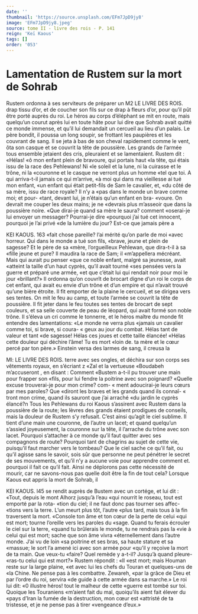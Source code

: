 ```yaml
---
date: ''
thumbnail: 'https://source.unsplash.com/EFm7JpD9jy8'
image: 'EFm7JpD9jy8.jpeg'
source: tome II - livre des rois - P. 141
reign: 'Keï Kaous'
tags: []
order: '053'
---
```


# Lamentation de Rustem sur la mort de Sohrab

Rustem ordonna à ses serviteurs de préparer un
M2 LE LIVRE DES ROIS.
drap tissu d’or, et de coucher son fils sur ce drap à fleurs d’or, pour qu’il pût être porté auprès du roi.
Le héros au corps d’éléphant se mit en route, mais quelqu’un courut après lui en toute hâte pour lui
dire que Sohrab avait quitté ce monde immense, et qu’il lui demandait un cercueil au lieu d’un palais.
Le père bondit, il poussa un long soupir, se frottant les paupières et les couvrant de sang. Il se jeta à bas de son cheval rapidement comme le vent, ôta son casque et se couvrit la tête de poussière. Les grands de l’armée tous ensemble jetaient des cris, pleuraient et se lamentaient. Rustem dit : «Hélas!
«ô mon enfant plein de bravoure, qui portais haut «la tête, qui étais issu de la race des Pehlewans! Ni
«le soleil et la lune, ni la cuirasse et le trône, ni la «couronne et le casque ne verront plus un homme «tel que toi. A qui arriva-t-il jamais ce qui m’arrive,
«à moi qui dans ma vieillesse ai tué mon enfant,
«un enfant qui était petit-fils de Sam le cavalier, et, «du côté de sa mère, issu de race royale? Il n’y a
«pas dans le monde un brave comme moi; et pour- «tant, devant lui, je n’étais qu’un enfant en bra-
«voure. On devrait me couper les deux mains; je ne «devrais plus m’asseoir que dans la poussière noire. «Que dirai-je quand sa mère le saura? comment «oserai-je lui envoyer un messager? Pourrai-je dire «pourquoi j’ai tué cet innocent, pourquoi je l’ai privé
«de la lumière du jour? Est-ce que jamais père a

KEI KAOUS. 163 «fait chose pareille? l’ai mérité qu’on parle de moi
«avec horreur. Qui dans le monde a tué son fils, «brave, jeune et plein de sagesse? Et le père de sa «mère, l’orgueilleux Pehlewan, que dira-t-il à sa
«fille jeune et pure? Il maudira la race de Sam; il «m’appellera mécréant. Mais qui aurait pu penser
«que ce noble enfant, malgré sa jeunesse, avait «atteint la taille d’un haut cyprès, qu’il avait tourné
«ses pensées vers la guerre et préparé une armée, «et que c’était lui qui rendait noir pour moi le jour «brillant?»
Il ordonna qu’on couvrît de brocart digne d’un
roi le corps de cet enfant, qui avait eu envie d’un trône et d’un empire et qui n’avait trouvé qu’une
bière étroite. Il fit emporter de la plaine le cercueil,
et se dirigea vers ses tentes. On mit le feu au camp, et toute l’armée se couvrit la tête de poussière. Il fit
jeter dans le feu toutes ses tentes de brocart de sept couleurs, et sa selle couverte de peau de léopard, qui avait formé son noble trône. Il s’éleva un cri
comme le tonnerre, et le héros maître du monde fit entendre des lamentations: «Le monde ne verra plus «jamais un cavalier comme toi, si brave, si coura-
« geux au jour du combat. Hélas tant de valeur et tant «de sagesse! Hélas ces joues et cette taille élancée! «Hélas cette douleur qui déchire l’âme! Tu es mort
«loin de. ta mère et le cœur percé par ton père.»
Einstein versa des larmes de sang, il creusa la

Ml: LE LIVRE DES ROIS.
terre avec ses ongles, et déchira sur son corps ses vêtements royaux, en s’écriant z «Zal et la vertueuse «Boudabeh m’accuseront , en disant : Comment «Bustem a-t-il pu trouver une main pour frapper son «fils, pour lui fendre la poitrine avec son poignard? «Quelle excuse trouverai-je pour mon crime? com- « ment adoucirai-je leurs cœurs par mes paroles? Que «diront les braves et les grands quand ils connaî-
« tront mon crime, quand ils sauront que j’ai arraché
«du jardin le cyprès élancé?n Tous les Pehlewans
du roi Kaous s’assirent avec Rustem dans la poussière
de la route; les lèvres des grands étaient prodigues de conseils, mais la douleur de Rustem s’y refusait.
C’est ainsi qu’agit le ciel sublime. Il tient d’une
main une couronne, de l’autre un lacet; et quand quelqu’un s’assied joyeusement, la couronne sur la
tête, il l’arrache du trône avec son lacet. Pourquoi s’attacher à ce monde qu’il faut quitter avec ses compagnons de route? Pourquoi tant de chagrins au sujet de cette vie, puisqu’il faut marcher vers le tombeau? Que le ciel sache ce qu’il fait, ou qu’il
agisse sans le savoir, sois sûr que personne ne peut pénétrer le secret de ses mouvements, et qu’il n’y a
aucune voie pour apprendre comment et. pourquoi il fait ce qu’il fait. Ainsi ne déplorons pas cette nécessité de mourir, car ne savons-nous pas quelle
doit être la fin de tout cela?
Lorsque Kaous eut appris la mort de Sohrab, il

KEI KAOUS. l45 se rendit auprès de Bustem avec un cortége, et lui
dit : «Tout, depuis le mont Alhorz jusqu’à l’eau
«qui nourrit le roseau, tout est emporté par la rota- «tion du ciel; il ne faut donc pas tourner ses affec- «tions vers la terre. L’un meurt plus tôt, l’autre
«plus tard, mais tous à la fin traversent la mort. «Console ton âme et ton cœur de la perte de celui «qui est mort; tourne l’oreille vers les paroles du «sage. Quand tu ferais écrouler le ciel sur la terre, «quand tu brûlerais le monde, tu ne rendrais pas la «vie à celui qui est mort; sache que son âme vivra «éternellement dans l’autre monde. J’ai vu de loin
«sa poitrine et ses bras, sa haute stature et sa «massue; le sort l’a amené ici avec son armée pour
«qu’il y reçoive la mort de ta main. Que veux-tu «faire? Quel remède y a-t-il? Jusqu’à quand pleure- «ras-tu celui qui est mort?» Rustem répondit : «Il
«est mort; mais Houman reste sur la large plaine, «et avec lui les chefs du Touran et quelques-uns de «la Chine. Ne pense pas à les combattre. Zewareh, «par la grâce de Dieu et par l’ordre du roi, servira
«de guide à cette armée dans sa marche.» Le roi lui
dit: «0 illustre héros! tout le malheur de cette «guerre est tombé sur toi. Quoique les Touraniens «m’aient fait du mal, quoiqu’ils aient fait élever du
«pays d’Iran la fumée de la destruction, mon cœur est «attristé de ta tristesse, et je ne pense pas à tirer «vengeance d’eux.»
